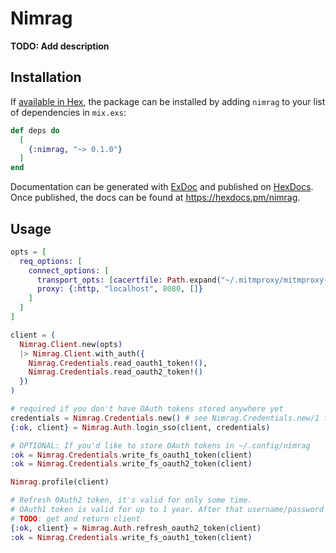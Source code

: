 # Nimrag

**TODO: Add description**

## Installation

If [available in Hex](https://hex.pm/docs/publish), the package can be installed
by adding `nimrag` to your list of dependencies in `mix.exs`:

```elixir
def deps do
  [
    {:nimrag, "~> 0.1.0"}
  ]
end
```

Documentation can be generated with [ExDoc](https://github.com/elixir-lang/ex_doc)
and published on [HexDocs](https://hexdocs.pm). Once published, the docs can
be found at <https://hexdocs.pm/nimrag>.

## Usage

```elixir
opts = [
  req_options: [
    connect_options: [
      transport_opts: [cacertfile: Path.expand("~/.mitmproxy/mitmproxy-ca-cert.pem")],
      proxy: {:http, "localhost", 8080, []}
    ]
  ]
]

client = (
  Nimrag.Client.new(opts)
  |> Nimrag.Client.with_auth({
    Nimrag.Credentials.read_oauth1_token!(),
    Nimrag.Credentials.read_oauth2_token!()
  })
)

# required if you don't have OAuth tokens stored anywhere yet
credentials = Nimrag.Credentials.new() # see Nimrag.Credentials.new/1 for details how to provide username/password!
{:ok, client} = Nimrag.Auth.login_sso(client, credentials)

# OPTIONAL: If you'd like to store OAuth tokens in ~/.config/nimrag
:ok = Nimrag.Credentials.write_fs_oauth1_token(client)
:ok = Nimrag.Credentials.write_fs_oauth2_token(client)

Nimrag.profile(client)

# Refresh OAuth2 token, it's valid for only some time. 
# OAuth1 token is valid for up to 1 year. After that username/password is required again.
# TODO: get and return client
{:ok, client} = Nimrag.Auth.refresh_oauth2_token(client)
:ok = Nimrag.Credentials.write_fs_oauth1_token(client)
```
